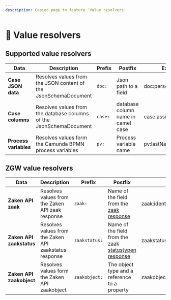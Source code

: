 ```yaml
---
description: Copied page to feature 'Value resolvers'
---
```


# 🛑 Value resolvers

## Supported value resolvers

| Data                  | Description                                                         | Prefix  | Postfix                            | Example               |
| --------------------- | ------------------------------------------------------------------- | ------- | ---------------------------------- | --------------------- |
| **Case JSON data**    | Resolves values from the JSON content of the JsonSchemaDocument     | `doc:`  | Json path to a field               | doc:person.firstName  |
| **Case columns**      | Resolves values from the database columns of the JsonSchemaDocument | `case:` | database column name in camel case | case:assigneeFullName |
| **Process variables** | Resolves values form the Camunda BPMN process variables             | `pv:`   | Process variable name              | pv:lastName           |

## ZGW value resolvers

| Data                     | Description                                            | Prefix        | Postfix                                                                                                                                                                                                                           | Example                              |
| ------------------------ | ------------------------------------------------------ | ------------- | --------------------------------------------------------------------------------------------------------------------------------------------------------------------------------------------------------------------------------- | ------------------------------------ |
| **Zaken API zaak**       | Resolves values from the Zaken API zaak response       | `zaak:`       | Name of the field from the [zaak response](https://redocly.github.io/redoc/?url=https://raw.githubusercontent.com/VNG-Realisatie/zaken-api/master/src/openapi.yaml#tag/zaken/operation/zaak\_create)                              | zaak:identificatie                   |
| **Zaken API zaakstatus** | Resolves values from the Zaken API zaakstatus response | `zaakstatus:` | Name of the field from the [zaak statustypen response](https://redocly.github.io/redoc/?url=https://raw.githubusercontent.com/VNG-Realisatie/catalogi-api/master/src/openapi.yaml#tag/statustypen/operation/statustype\_retrieve) | zaakstatus:omschrijvingGeneriek      |
| **Zaken API zaakobject** | Resolves values form the Zaken API zaakobject          | `zaakobject:` | The object type and a reference to a property                                                                                                                                                                                     | zaakobject:profile:/person/firstName |
